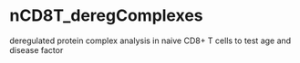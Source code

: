 # nCD8T_deregComplexes
deregulated protein complex analysis in naive CD8+ T cells to test age and disease factor

